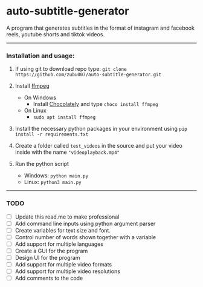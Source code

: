 #     auto-subtitle-generator
A program that generates subtitles in the format of instagram and facebook reels, youtube shorts and tiktok videos.
*** 
### Installation and usage:
1. If using git to download repo type: `git clone https://github.com/zubu007/auto-subtitle-generator.git` 
2. Install [ffmpeg](https://ffmpeg.org)
   * On Windows
     * Install [Chocolately](https://chocolatey.org/install) and type `choco install ffmpeg` 
   * On Linux
     * `sudo apt install ffmpeg`
       
3. Install the necessary python packages in your environment using `pip install -r requirements.txt`
4. Create a folder called `test_videos` in the source and put your video inside with the name `"videoplayback.mp4"` 
5. Run the python script
   * Windows:  `python main.py`
   * Linux:  `python3 main.py`

*** 

### TODO
- [ ] Update this read.me to make professional
- [ ] Add command line inputs using python argument parser
- [ ] Create variables for text size and font.
- [ ] Control number of words shown together with a variable
- [ ] Add support for multiple languages
- [ ] Create a GUI for the program
- [ ] Design UI for the program
- [ ] Add support for multiple video formats
- [ ] Add support for multiple video resolutions
- [ ] Add comments to the code